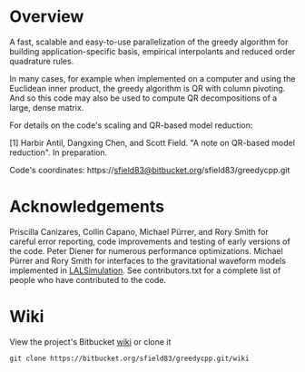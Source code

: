 # Overview

A fast, scalable and easy-to-use parallelization of the greedy algorithm for building application-specific basis, empirical interpolants and reduced order quadrature rules. 

In many cases, for example when implemented on a computer and using the Euclidean inner product, the greedy algorithm is QR with column pivoting. And so this code may also be used to compute QR decompositions of a large, dense matrix.

For details on the code's scaling and QR-based model reduction:

[1] Harbir Antil, Dangxing Chen, and Scott Field. "A note on QR-based model reduction". In preparation. 


Code's coordinates: https://sfield83@bitbucket.org/sfield83/greedycpp.git

# Acknowledgements

Priscilla Canizares, Collin Capano, Michael Pürrer, and Rory Smith for careful error reporting, code improvements and testing of early versions of the code. Peter Diener for numerous performance optimizations.
Michael Pürrer and Rory Smith for interfaces to the gravitational waveform models implemented in 
[LALSimulation](http://software.ligo.org/docs/lalsuite/lalsimulation/index.html). See contributors.txt for a complete list of people who have contributed to the code.

# Wiki
View the project's Bitbucket [wiki](https://bitbucket.org/sfield83/greedycpp/wiki/Home) or clone it

    git clone https://bitbucket.org/sfield83/greedycpp.git/wiki